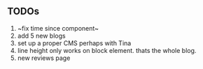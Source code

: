## TODOs

1. ~fix time since component~
2. add 5 new blogs
3. set up a proper CMS perhaps with Tina
4. line height only works on block element. thats the whole blog.
5. new reviews page
